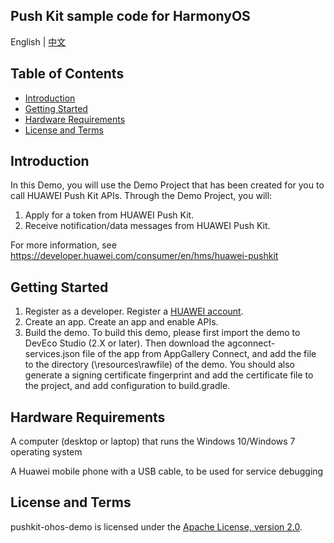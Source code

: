 ## Push Kit sample code for HarmonyOS
English | [中文](README_ZH.md)

## Table of Contents

 * [Introduction](#introduction)
 * [Getting Started](#Getting-Started)
 * [Hardware Requirements](#Hardware-Requirements)
 * [License and Terms](#license-and-terms)


## Introduction
   In this Demo, you will use the Demo Project that has been created for you to call HUAWEI Push Kit APIs. Through the Demo Project, you will:
   1. Apply for a token from HUAWEI Push Kit.
   2. Receive notification/data messages from HUAWEI Push Kit. 

   For more information, see
    https://developer.huawei.com/consumer/en/hms/huawei-pushkit

## Getting Started
   1. Register as a developer.
    Register a [HUAWEI account](https://developer.huawei.com/consumer/en/).
   2. Create an app.
    Create an app and enable APIs.
   3. Build the demo.
     To build this demo, please first import the demo to DevEco Studio (2.X or later). Then download the agconnect-services.json file of the app from AppGallery Connect, and add the file to the directory (\resources\rawfile) of the demo.
     You should also generate a signing certificate fingerprint and add the certificate file to the project, and add configuration to build.gradle.

## Hardware Requirements
   A computer (desktop or laptop) that runs the Windows 10/Windows 7 operating system

   A Huawei mobile phone with a USB cable, to be used for service debugging

## License and Terms
   pushkit-ohos-demo is licensed under the [Apache License, version 2.0](http://www.apache.org/licenses/LICENSE-2.0).


